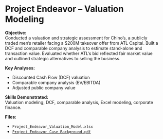 # Project Endeavor – Valuation Modeling

**Objective:**  
Conducted a valuation and strategic assessment for Chino’s, a publicly traded men’s retailer facing a $200M takeover offer from ATL Capital. Built a DCF and comparable company analysis to estimate stand-alone and transaction value. Evaluated whether ATL’s bid reflected fair market value and outlined strategic alternatives to selling the business.  

**Key Analyses:**  
- Discounted Cash Flow (DCF) valuation  
- Comparable company analysis (EV/EBITDA)  
- Adjusted public company value  

**Skills Demonstrated:**  
Valuation modeling, DCF, comparable analysis, Excel modeling, corporate finance.  

**Files:**  
- `Project_Endeavor_Valuation_Model.xlsx`  
- [`Project Endeavor Case Background.pdf`](https://github.com/naysck/Finance-Portfolio-Nays/blob/main/Endeavor/Project%20Endeavor%20Case%20Background.pdf)  
